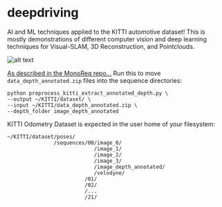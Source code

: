 # deepdriving
AI and ML techniques applied to the KITTI automotive dataset!
This is mostly demonstrations of different computer vision and deep learning techniques for Visual-SLAM, 3D Reconstruction, and Pointclouds.

![alt text](https://github.com/dframirez-usmc/deepdriving/blob/main/projection.gif?raw=true)

[As described in the MonoReq repo...](https://github.com/Brummi/MonoRec#kitti-odometry)
Run this to move `data_depth_annotated.zip` files into the sequence directories:

    python preprocess_kitti_extract_annotated_depth.py \
    --output ~/KITTI/dataset/ \
    --input ~/KITTI/data_depth_annotated.zip \
    --depth_folder image_depth_annotated


KITTI Odometry Dataset is expected in the user home of your filesystem:

    ~/KITTI/dataset/poses/
                   /sequences/00/image_0/
                                /image_1/
                                /image_2/
                                /image_3/
                                /image_depth_annotated/
                                /velodyne/
                             /01/
                             /02/
                             /...
                             /21/
